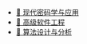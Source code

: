 - [🔑 现代密码学与应用](course/?id=🔑-现代密码学与应用)
- [👷 高级软件工程](course/?id=👷-高级软件工程)
- [🔐 算法设计与分析](course/?id=🔐-算法设计与分析)